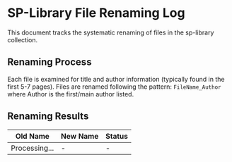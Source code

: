 # SP-Library File Renaming Log

This document tracks the systematic renaming of files in the sp-library collection.

## Renaming Process

Each file is examined for title and author information (typically found in the first 5-7 pages). Files are renamed following the pattern: `FileName_Author` where Author is the first/main author listed.

## Renaming Results

| Old Name | New Name | Status |
|----------|----------|--------|
| Processing... | - | - |
